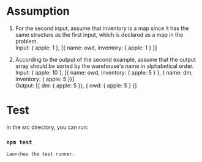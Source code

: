 # Assumption
1. For the second input, assume that inventory is a map since it has the same structure as the first input, which is declared as a map in the problem.</br>
Input: { apple: 1 }, [{ name: owd, inventory: { apple: 1 } }]

2. According to the output of the second example, assume that the output array should be sorted by the warehouse's name in alphabetical order.</br>
Input: { apple: 10 }, [{ name: owd, inventory: { apple: 5 } }, { name: dm, inventory: { apple: 5 }}]</br>
Output: [{ dm: { apple: 5 }}, { owd: { apple: 5 } }]

# Test
In the src directory, you can run:
### `npm test`
    Launches the test runner.
